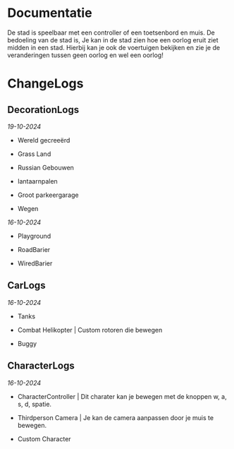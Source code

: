 # Documentatie #
De stad is speelbaar met een controller of een toetsenbord en muis. De bedoeling van de stad is, Je kan in de stad zien hoe een oorlog eruit ziet midden in een stad. Hierbij kan je ook de voertuigen bekijken en zie je de veranderingen tussen geen oorlog en wel een oorlog!

# ChangeLogs

## DecorationLogs

*19-10-2024*

- Wereld gecreeërd

- Grass Land

- Russian Gebouwen 

- lantaarnpalen 

- Groot parkeergarage 

- Wegen

*16-10-2024*

- Playground

- RoadBarier

- WiredBarier

## CarLogs

*16-10-2024*

- Tanks

- Combat Helikopter | Custom rotoren die bewegen

- Buggy

## CharacterLogs

*16-10-2024*

- CharacterController | Dit charater kan je bewegen met de knoppen w, a, s, d, spatie.

- Thirdperson Camera | Je kan de camera aanpassen door je muis te bewegen.
  
- Custom Character
